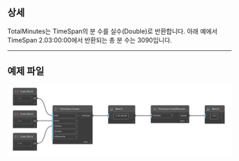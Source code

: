 ## 상세
TotalMinutes는 TimeSpan의 분 수를 실수(Double)로 반환합니다. 아래 예에서 TimeSpan 2.03:00:00에서 반환되는 총 분 수는 3090입니다.
___
## 예제 파일

![TotalMinutes](./DSCore.TimeSpan.TotalMinutes_img.jpg)


